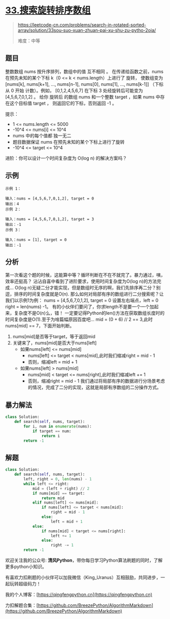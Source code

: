 # [33.搜索旋转排序数组](https://leetcode-cn.com/problems/search-in-rotated-sorted-array/solution/33sou-suo-xuan-zhuan-pai-xu-shu-zu-pytho-2oia/)
> https://leetcode-cn.com/problems/search-in-rotated-sorted-array/solution/33sou-suo-xuan-zhuan-pai-xu-shu-zu-pytho-2oia/
> 
> 难度：中等

## 题目

整数数组 nums 按升序排列，数组中的值 互不相同 。
在传递给函数之前，nums 在预先未知的某个下标 k（0 <= k < nums.length）上进行了 旋转，
使数组变为 [nums[k], nums[k+1], ..., nums[n-1], nums[0], nums[1], ..., nums[k-1]]
（下标 从 0 开始 计数）。例如， [0,1,2,4,5,6,7] 在下标 3 处经旋转后可能变为 [4,5,6,7,0,1,2] 。
给你 旋转后 的数组 nums 和一个整数 target ，如果 nums 中存在这个目标值 target ，
则返回它的下标，否则返回 -1 。

提示：
- 1 <= nums.length <= 5000
- -10^4 <= nums[i] <= 10^4
- nums 中的每个值都 独一无二
- 题目数据保证 nums 在预先未知的某个下标上进行了旋转
- -10^4 <= target <= 10^4

进阶：你可以设计一个时间复杂度为 O(log n) 的解决方案吗？

## 示例

```
示例 1：

输入：nums = [4,5,6,7,0,1,2], target = 0
输出：4
示例 2：

输入：nums = [4,5,6,7,0,1,2], target = 3
输出：-1
示例 3：

输入：nums = [1], target = 0
输出：-1
```

## 分析
第一次看这个题的时候，这能算中等？循环判断在不在不就完了。暴力通过，咦，效率还挺高？
沾沾自喜中看到了进阶要求，使用时间复杂度为O(log n)的方法完成...
O(log n)无疑二分才能实现，但是数组时无序的啊，我们先排序再二分？别逗，排序的时间复杂度就是O(n).
那么如何对局部有序的数组进行二分搜索呢？让我们以示例1为例：
nums = [4,5,6,7,0,1,2], target = 0
设置左右端点，left = 0 right = len(nums) -1。
有的小伙伴们要问了，你求length不是要一个一个加起来，复杂度不是O(n)么，错！
一定要记得Python的len()方法在获取数组长度时的时间复杂度是O(1).至于为啥篇幅原因百度吧...
mid = (0 + 6) // 2 == 3,此时nums[mid] == 7，下面开始判断。
1. nums[mid]是否等于target，等于返回mid
2. 关键来了，nums[mid]是否大于nums[left]
    - 如果nums[left] <= nums[mid]
        - nums[left] <= target < nums[mid],此时我们缩减right = mid - 1
        - 否则，缩减left = mid + 1
    - 如果nums[left] > nums[mid]
        - nums[mid] < target <= nums[right],此时我们缩减left += 1
        - 否则，缩减right = mid - 1
我们通过将局部有序的数据进行分场景考虑的情况，完成了二分的实现，这就是局部有序数组的二分操作方式。

## 暴力解法

```python
class Solution:
    def search(self, nums, target):
        for i, num in enumerate(nums):
            if target == num:
                return i
        return -1
```

## 解题

```python
class Solution:
    def search(self, nums, target):
        left, right = 0, len(nums) - 1
        while left <= right:
            mid = (left + right) // 2
            if nums[mid] == target:
                return mid
            elif nums[left] <= nums[mid]:
                if nums[left] <= target < nums[mid]:
                    right = mid - 1
                else:
                    left = mid + 1
            else:
                if nums[mid] < target <= nums[right]:
                    left += 1
                else:
                    right -= 1
        return -1
```

欢迎关注我的公众号: **清风Python**，带你每日学习Python算法刷题的同时，了解更多python小知识。

有喜欢力扣刷题的小伙伴可以加我微信（King_Uranus）互相鼓励，共同进步，一起玩转超级码力！

我的个人博客：[https://qingfengpython.cn](https://qingfengpython.cn)

力扣解题合集：[https://github.com/BreezePython/AlgorithmMarkdown](https://github.com/BreezePython/AlgorithmMarkdown)